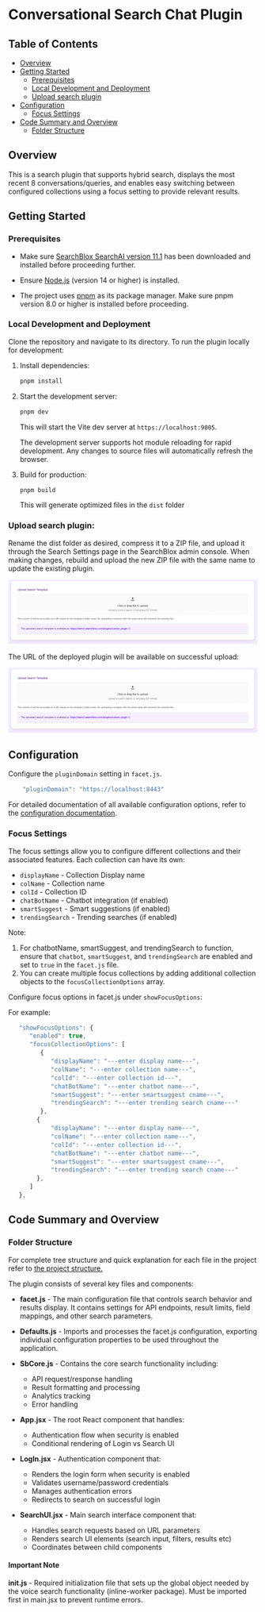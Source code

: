 # Conversational Search Chat Plugin


## Table of Contents
- [Overview](#overview)
- [Getting Started](#getting-started)
  - [Prerequisites](#prerequisites)
  - [Local Development and Deployment](#local-development-and-deployment) 
  - [Upload search plugin](#upload-search-plugin)
- [Configuration](#configuration)
  - [Focus Settings](#focus-settings)
- [Code Summary and Overview](#code-summary-and-overview)
  - [Folder Structure](#folder-structure)
  


## Overview
This is a search plugin that supports hybrid search, displays the most recent 8 conversations/queries, and enables easy switching between configured collections using a focus setting to provide relevant results.

## Getting Started

### Prerequisites 
-  Make sure [SearchBlox SearchAI version 11.1](https://www.searchblox.com/downloads) has been downloaded and installed before proceeding further.

-  Ensure [Node.js](https://nodejs.org/) (version 14 or higher) is installed.
-  The project uses [pnpm](https://pnpm.io/installation) as its package manager. Make sure pnpm version 8.0 or higher is installed before proceeding.

### Local Development and Deployment

Clone the repository and navigate to its directory. To run the plugin locally for development:

1. Install dependencies:
   ```bash
   pnpm install
   ```

2. Start the development server:
   ```bash
   pnpm dev
   ```
   This will start the Vite dev server at `https://localhost:9005`.


   The development server supports hot module reloading for rapid development. Any changes to source files will automatically refresh the browser.

3. Build for production:
   ```bash
   pnpm build
   ```
   This will generate optimized files in the `dist` folder

### Upload search plugin:

   Rename the dist folder as desired, compress it to a ZIP file, and upload it through the Search Settings page in the SearchBlox admin console. When making changes, rebuild and upload the new ZIP file with the same name to update the existing plugin.

   
   ![Search Settings Navigation](https://github.com/SearchBlox-Software-Inc/conversational_search_chat_plugin/blob/main/src/assets/images/plugin-uploaded.png)



   The URL of the deployed plugin will be available on successful upload:


   ![Plugin Upload Success](https://github.com/SearchBlox-Software-Inc/conversational_search_chat_plugin/blob/main/src/assets/images/plugin-uploaded.png)
   


## Configuration

Configure the `pluginDomain` setting in `facet.js`. 

```js
    "pluginDomain": "https://localhost:8443"
```

For detailed documentation of all available configuration options, refer to the [configuration documentation](CONFIG_DOCUMENTATION.md).


### Focus Settings
The focus settings allow you to configure different collections and their associated features. Each collection can have its own:

- `displayName` - Collection Display name
- `colName` - Collection name
- `colId` - Collection ID
- `chatBotName` - Chatbot integration (if enabled)
- `smartSuggest` - Smart suggestions (if enabled) 
- `trendingSearch` - Trending searches (if enabled)

Note:
1. For chatbotName, smartSuggest, and trendingSearch to function, ensure that `chatbot`, `smartSuggest`, and `trendingSearch` are enabled and set to `true` in the `facet.js` file.
2. You can create multiple focus collections by adding additional collection objects to the `focusCollectionOptions` array.

Configure focus options in facet.js under `showFocusOptions`:

For example:
```js
   "showFocusOptions": {
      "enabled": true,
      "focusCollectionOptions": [
         {
            "displayName": "---enter display name---",
            "colName": "---enter collection name---",
            "colId": "---enter collection id---",
            "chatBotName": "---enter chatbot name---",
            "smartSuggest": "---enter smartsuggest cname---",
            "trendingSearch": "---enter trending search cname---"
         },  
        {
            "displayName": "---enter display name---",
            "colName": "---enter collection name---",
            "colId": "---enter collection id---",
            "chatBotName": "---enter chatbot name---",
            "smartSuggest": "---enter smartsuggest cname---",
            "trendingSearch": "---enter trending search cname---"
        },  
      ]
   },
```



## Code Summary and Overview 

### Folder Structure
For complete tree structure and quick explanation for each file in the project refer to [the project structure.](ARCHITECTURE.md)


The plugin consists of several key files and components:

- **facet.js** - The main configuration file that controls search behavior and results display. It contains settings for API endpoints, result limits, field mappings, and other search parameters.

- **Defaults.js** - Imports and processes the facet.js configuration, exporting individual configuration properties to be used throughout the application.

- **SbCore.js** - Contains the core search functionality including:
  - API request/response handling
  - Result formatting and processing
  - Analytics tracking
  - Error handling

- **App.jsx** - The root React component that handles:
  - Authentication flow when security is enabled
  - Conditional rendering of Login vs Search UI
  

- **LogIn.jsx** - Authentication component that:
  - Renders the login form when security is enabled
  - Validates username/password credentials
  - Manages authentication errors
  - Redirects to search on successful login

- **SearchUI.jsx** - Main search interface component that:
  - Handles search requests based on URL parameters
  - Renders search UI elements (search input, filters, results etc)
  - Coordinates between child components

#### Important Note
**init.js** - Required initialization file that sets up the global object needed by the voice search functionality (inline-worker package). Must be imported first in main.jsx to prevent runtime errors.